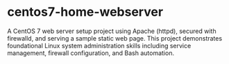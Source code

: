 # centos7-home-webserver
A CentOS 7 web server setup project using Apache (httpd), secured with firewalld, and serving a sample static web page. This project demonstrates foundational Linux system administration skills including service management, firewall configuration, and Bash automation. 
